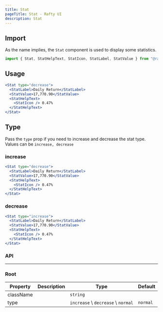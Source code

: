 ```yaml
---
title: Stat
pageTitle: Stat - Rafty UI
description: Stat
---
```


## Import

As the name implies, the `Stat` component is used to display some statistics.

```jsx
import { Stat, StatHelpText, StatIcon, StatLabel, StatValue } from "@rafty/ui";
```

## Usage

```jsx
<Stat type="decrease">
  <StatLabel>Daily Return</StatLabel>
  <StatValue>17,770.90</StatValue>
  <StatHelpText>
    <StatIcon /> 0.47%
  </StatHelpText>
</Stat>
```

## Type

Pass the `type` prop if you need to increase and decrease the stat type. Values can be `increase, decrease`

### increase

```jsx
<Stat type="decrease">
  <StatLabel>Daily Return</StatLabel>
  <StatValue>17,770.90</StatValue>
  <StatHelpText>
    <StatIcon /> 0.47%
  </StatHelpText>
</Stat>
```

### decrease

```jsx
<Stat type="increase">
  <StatLabel>Daily Return</StatLabel>
  <StatValue>17,770.90</StatValue>
  <StatHelpText>
    <StatIcon /> 0.47%
  </StatHelpText>
</Stat>
```

### API

---

### Root

| Property  | Description | Type                               | Default  |
| --------- | ----------- | ---------------------------------- | -------- |
| className |             | `string`                           |          |
| type      |             | `increase` \ `decrease` \ `normal` | `normal` |
